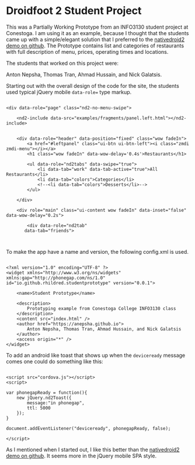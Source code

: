 # Droidfoot 2 Student Project

This was a Partially Working Prototype from an INFO3130 student project at Conestoga.	I am using it as an example, because I thought that the students came up with a simple/elegant solution that I preferred to the [nativedroid2 demo on github](http://nd2.godesign.ch/). The Prototype contains list and categories of restaurants with full description of menu, prices, operating times and locations.

The students that worked on this project were:

Anton Nepsha, Thomas Tran, Ahmad Hussain, and Nick Galatsis.

Starting out with the overall design of the code for the site, the students used typical jQuery mobile `data-role=` type markup.

```

<div data-role="page" class="nd2-no-menu-swipe">

	<nd2-include data-src="examples/fragments/panel.left.html"></nd2-include>


	<div data-role="header" data-position="fixed" class="wow fadeIn">
		<a href="#leftpanel" class="ui-btn ui-btn-left"><i class="zmdi zmdi-menu"></i></a>
		<h1 class="wow fadeIn" data-wow-delay='0.4s'>Restaurants</h1>

		<ul data-role="nd2tabs" data-swipe="true">
			<li data-tab="work" data-tab-active="true">All Restaurants</li>
			<li data-tab="colors">Categories</li>
			<!--<li data-tab="colors">Desserts</li>-->
		</ul>

	</div>

	<div role="main" class="ui-content wow fadeIn" data-inset="false" data-wow-delay="0.2s">

		<div data-role="nd2tab"
       data-tab="friends">



```

To make the app have a name and version, the following config.xml is used.

```

<?xml version="1.0" encoding="UTF-8" ?>
<widget xmlns="http://www.w3.org/ns/widgets" xmlns:gap="http://phonegap.com/ns/1.0" id="io.github.rhildred.studentprototype" version="0.0.1">

    <name>Student Prototype</name>

    <description>
        Prototyping example from Conestoga College INFO3130 class
    </description>
    <content src="index.html" />
    <author href="https://anepsha.github.io">
        Anton Nepsha, Thomas Tran, Ahmad Hussain, and Nick Galatsis
    </author>
    <access origin="*" />
</widget>

```

To add an android like toast that shows up when the `deviceready` message comes one could do something like this:

```

<script src="cordova.js"></script>
<script>

var phonegapReady = function(){
    new jQuery.nd2Toast({
        message:"in phonegap",
        ttl: 5000
    });
}

document.addEventListener("deviceready", phonegapReady, false);

</script>

```

As I mentioned when I started out, I like this better than the  [nativedroid2 demo on github](http://nd2.godesign.ch/). It seems more in the jQuery mobile SPA style.
